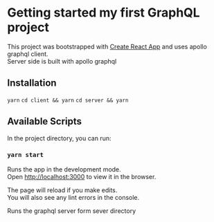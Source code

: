 # Getting started my first GraphQL project

This project was bootstrapped with [Create React App](https://github.com/facebook/create-react-app) and uses apollo graphql client.<br />
Server side is built with apollo graphql

## Installation

```yarn```
```cd client && yarn```
```cd server && yarn```

## Available Scripts

In the project directory, you can run:

### `yarn start`

Runs the app in the development mode.\
Open [http://localhost:3000](http://localhost:3000) to view it in the browser.

The page will reload if you make edits.\
You will also see any lint errors in the console.

Runs the graphql server form sever directory
